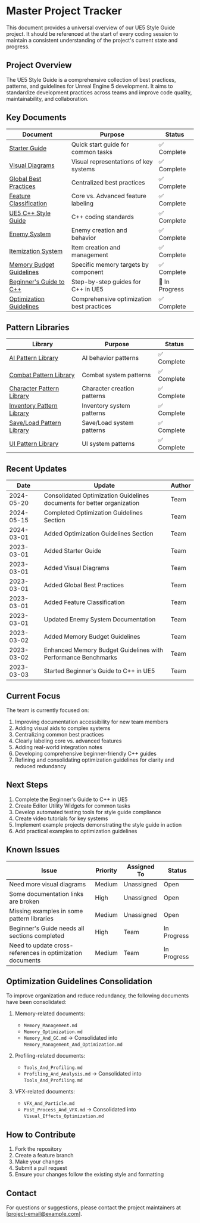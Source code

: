 # Master Project Tracker

This document provides a universal overview of our UE5 Style Guide project. It should be referenced at the start of every coding session to maintain a consistent understanding of the project's current state and progress.

## Project Overview

The UE5 Style Guide is a comprehensive collection of best practices, patterns, and guidelines for Unreal Engine 5 development. It aims to standardize development practices across teams and improve code quality, maintainability, and collaboration.

## Key Documents

| Document | Purpose | Status |
|----------|---------|--------|
| [Starter Guide](Starter_Guide.md) | Quick start guide for common tasks | ✅ Complete |
| [Visual Diagrams](Visual_Diagrams.md) | Visual representations of key systems | ✅ Complete |
| [Global Best Practices](Global_Best_Practices.md) | Centralized best practices | ✅ Complete |
| [Feature Classification](Feature_Classification.md) | Core vs. Advanced feature labeling | ✅ Complete |
| [UE5 C++ Style Guide](UE_Pattern_Libraries/UE5-CPP-Style-Guide.md) | C++ coding standards | ✅ Complete |
| [Enemy System](Enemy_Content_Design/AAA_Enemy_System.md) | Enemy creation and behavior | ✅ Complete |
| [Itemization System](Itemization_System/AAA_Itemization_System.md) | Item creation and management | ✅ Complete |
| [Memory Budget Guidelines](UE_Pattern_Libraries/General/MemoryBudgetGuidelines.md) | Specific memory targets by component | ✅ Complete |
| [Beginner's Guide to C++](Beginners_Guide_CPP/AAA_Beginners_Guide_Index.md) | Step-by-step guides for C++ in UE5 | 🔄 In Progress |
| [Optimization Guidelines](Optimization_Guidelines/AAA_Optimization_Index.md) | Comprehensive optimization best practices | ✅ Complete |

## Pattern Libraries

| Library | Purpose | Status |
|---------|---------|--------|
| [AI Pattern Library](UE_Pattern_Libraries/AI_Pattern_Library) | AI behavior patterns | ✅ Complete |
| [Combat Pattern Library](UE_Pattern_Libraries/Combat_Pattern_Library) | Combat system patterns | ✅ Complete |
| [Character Pattern Library](UE_Pattern_Libraries/Character_Pattern_Library) | Character creation patterns | ✅ Complete |
| [Inventory Pattern Library](UE_Pattern_Libraries/Inventory_Pattern_Library) | Inventory system patterns | ✅ Complete |
| [Save/Load Pattern Library](UE_Pattern_Libraries/Save_Load_Pattern_Library) | Save/Load system patterns | ✅ Complete |
| [UI Pattern Library](UE_Pattern_Libraries/UI_Pattern_Library) | UI system patterns | ✅ Complete |

## Recent Updates

| Date | Update | Author |
|------|--------|--------|
| 2024-05-20 | Consolidated Optimization Guidelines documents for better organization | Team |
| 2024-05-15 | Completed Optimization Guidelines Section | Team |
| 2024-03-01 | Added Optimization Guidelines Section | Team |
| 2023-03-01 | Added Starter Guide | Team |
| 2023-03-01 | Added Visual Diagrams | Team |
| 2023-03-01 | Added Global Best Practices | Team |
| 2023-03-01 | Added Feature Classification | Team |
| 2023-03-01 | Updated Enemy System Documentation | Team |
| 2023-03-02 | Added Memory Budget Guidelines | Team |
| 2023-03-02 | Enhanced Memory Budget Guidelines with Performance Benchmarks | Team |
| 2023-03-03 | Started Beginner's Guide to C++ in UE5 | Team |

## Current Focus

The team is currently focused on:

1. Improving documentation accessibility for new team members
2. Adding visual aids to complex systems
3. Centralizing common best practices
4. Clearly labeling core vs. advanced features
5. Adding real-world integration notes
6. Developing comprehensive beginner-friendly C++ guides
7. Refining and consolidating optimization guidelines for clarity and reduced redundancy

## Next Steps

1. Complete the Beginner's Guide to C++ in UE5
2. Create Editor Utility Widgets for common tasks
3. Develop automated testing tools for style guide compliance
4. Create video tutorials for key systems
5. Implement example projects demonstrating the style guide in action
6. Add practical examples to optimization guidelines

## Known Issues

| Issue | Priority | Assigned To | Status |
|-------|----------|-------------|--------|
| Need more visual diagrams | Medium | Unassigned | Open |
| Some documentation links are broken | High | Unassigned | Open |
| Missing examples in some pattern libraries | Medium | Unassigned | Open |
| Beginner's Guide needs all sections completed | High | Team | In Progress |
| Need to update cross-references in optimization documents | Medium | Team | In Progress |

## Optimization Guidelines Consolidation

To improve organization and reduce redundancy, the following documents have been consolidated:

1. Memory-related documents:
   - `Memory_Management.md`
   - `Memory_Optimization.md`
   - `Memory_And_GC.md`
   → Consolidated into `Memory_Management_And_Optimization.md`

2. Profiling-related documents:
   - `Tools_And_Profiling.md`
   - `Profiling_And_Analysis.md`
   → Consolidated into `Tools_And_Profiling.md`

3. VFX-related documents:
   - `VFX_And_Particle.md`
   - `Post_Process_And_VFX.md`
   → Consolidated into `Visual_Effects_Optimization.md`

## How to Contribute

1. Fork the repository
2. Create a feature branch
3. Make your changes
4. Submit a pull request
5. Ensure your changes follow the existing style and formatting

## Contact

For questions or suggestions, please contact the project maintainers at [project-email@example.com]. 
